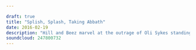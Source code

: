 ```yaml
---

draft: true
title: "Splish, Splash, Taking Abbath"
date: 2016-02-19
description: "Hill and Beez marvel at the outrage of Oli Sykes standing on a table, there's a report of Parkway Drive's UK tour, reviews come in the shape of The King Blues, Creeper, Abbath and The King Is Blind, there's discussion on great albums with booty artwork and Album Club is Killswitch Engage's Alive Or Just Breathing. Vote President Frog!"
soundcloud: 247800732
---
```


